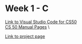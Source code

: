 # Week 1 - C

[Link to Visual Studio Code for CS50](https://cs50.dev/) \
[CS 50 Manual Pages](https://manual.cs50.io/) \\

[Link to project page](https://cs50.harvard.edu/x/2025/psets/1/) 

